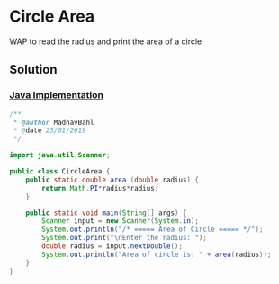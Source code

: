 # Circle Area

WAP to read the radius and print the area of a circle

## Solution

### [Java Implementation](./CircleArea.java)

```java
/**
 * @author MadhavBahl
 * @date 25/01/2019
 */

import java.util.Scanner;

public class CircleArea {
    public static double area (double radius) {
        return Math.PI*radius*radius;
    }

    public static void main(String[] args) {
        Scanner input = new Scanner(System.in);
        System.out.println("/* ===== Area of Circle ===== */");
        System.out.print("\nEnter the radius: ");
        double radius = input.nextDouble();
        System.out.println("Area of circle is: " + area(radius));
    }
}
```